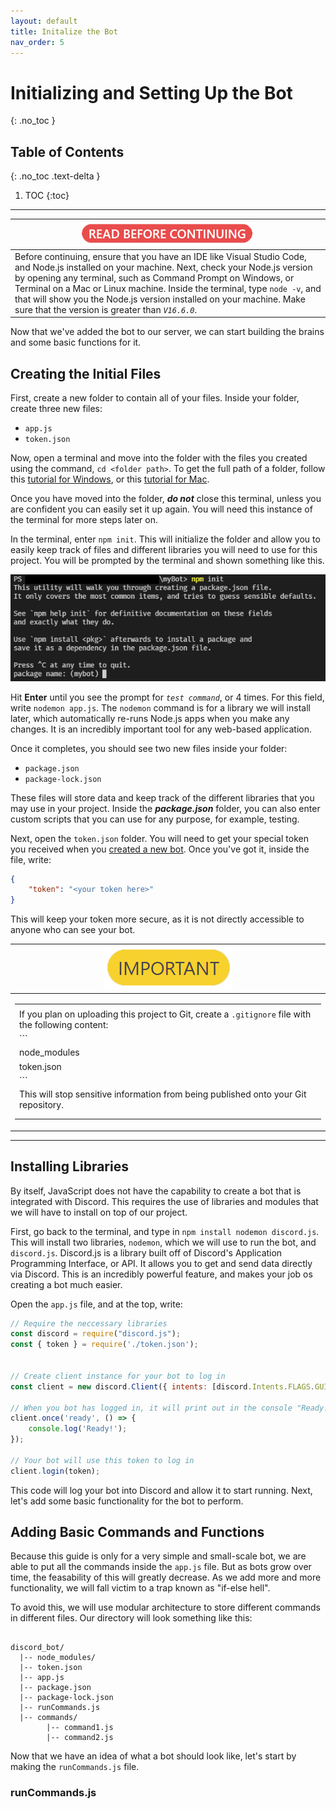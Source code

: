 ```yaml
---
layout: default
title: Initalize the Bot
nav_order: 5
---
```


# Initializing and Setting Up the Bot
{: .no_toc }

## Table of Contents
{: .no_toc .text-delta }

1. TOC
{:toc}

---


| ![warning](../graphics/warning2.png) |
|---|
| Before continuing, ensure that you have an IDE like Visual Studio Code, and Node.js installed on your machine. Next, check your Node.js version by opening any terminal, such as Command Prompt on Windows, or Terminal on a Mac or Linux machine. Inside the terminal, type `node -v`, and that will show you the Node.js version installed on your machine. Make sure that the version is greater than _`V16.6.0`_. |

Now that we've added the bot to our server, we can start building the brains and some basic functions for it.

## Creating the Initial Files

First, create a new folder to contain all of your files. Inside your folder, create three new files:

* `app.js`
* `token.json`

Now, open a terminal and move into the folder with the files you created using the command, `cd <folder path>`. To get the full path of a folder, follow this [tutorial for Windows](https://techdows.com/2022/01/windows-11-copy-as-path-and-its-shortcut.html), or this [tutorial for Mac](https://www.igeeksblog.com/how-to-copy-file-folder-path-from-mac-finder/#:~:text=Triple%2Dclick%20the%20file%20path,V%20wherever%20it%20is%20required.). 

Once you have moved into the folder, ***do not*** close this terminal, unless you are confident you can easily set it up again. You will need this instance of the terminal for more steps later on.

In the terminal, enter `npm init`. This will initialize the folder and allow you to easily keep track of files and different libraries you will need to use for this project. You will be prompted by the terminal and shown something like this.

![npminit](../graphics/npminit.png)

Hit **Enter** until you see the prompt for _`test command`_, or 4 times. For this field, write `nodemon app.js`. The `nodemon` command is for a library we will install later, which automatically re-runs Node.js apps when you make any changes. It is an incredibly important tool for any web-based application.

Once it completes, you should see two new files inside your folder:

* `package.json`
* `package-lock.json`

These files will store data and keep track of the different libraries that you may use in your project. Inside the ***package.json*** folder, you can also enter custom scripts that you can use for any purpose, for example, testing. 

Next, open the `token.json` folder. You will need to get your special token you received when you [created a new bot](https://23o4i7.github.io/Sean-Sejin-Docs/docs/creatingANewDiscordApplication/). Once you've got it, inside the file, write:

```json
{
    "token": "<your token here>"
}
```

This will keep your token more secure, as it is not directly accessible to anyone who can see your bot.

| ![warning](../graphics/important2.png) |
|---|
|<table> |
|  |
|If you plan on uploading this project to Git, create a `.gitignore` file with the following content:|
|``` |
|node_modules|
|token.json|
|``` |
|This will stop sensitive information from being published onto your Git repository.|
|  |
| </table> |

---

## Installing Libraries

By itself, JavaScript does not have the capability to create a bot that is integrated with Discord. This requires the use of libraries and modules that we will have to install on top  of our project.

First, go back to the terminal, and type in `npm install nodemon discord.js`. This will install two libraries, `nodemon`, which we will use to run the bot, and `discord.js`. Discord.js is a library built off of Discord's Application Programming Interface, or API. It allows you to get and send data directly via Discord. This is an incredibly powerful feature, and makes your job os creating a bot much easier. 

Open the `app.js` file, and at the top, write:

```js
// Require the neccessary libraries
const discord = require("discord.js");
const { token } = require('./token.json');


// Create client instance for your bot to log in
const client = new discord.Client({ intents: [discord.Intents.FLAGS.GUILDS] });

// When you bot has logged in, it will print out in the console "Ready!"
client.once('ready', () => {
    console.log('Ready!');
});

// Your bot will use this token to log in
client.login(token);
```

This code will log your bot into Discord and allow it to start running. Next, let's add some basic functionality for the bot to perform.

## Adding Basic Commands and Functions

Because this guide is only for a very simple and small-scale bot, we are able to put all the commands inside the `app.js` file. But as bots grow over time, the feasability of this will greatly decrease. As we add more and more functionality, we will fall victim to a trap known as "if-else hell".

To avoid this, we will use modular architecture to store different commands in different files. Our directory will look something like this:

```

discord_bot/
  |-- node_modules/
  |-- token.json
  |-- app.js
  |-- package.json
  |-- package-lock.json
  |-- runCommands.js
  |-- commands/
        |-- command1.js
        |-- command2.js

```

Now that we have an idea of what a bot should look like, let's start by making the `runCommands.js` file.

### runCommands.js